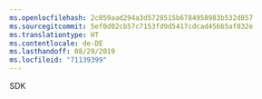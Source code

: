 ```yaml
---
ms.openlocfilehash: 2c059aad294a3d5728515b6784958983b532d857
ms.sourcegitcommit: 5ef0d02cb57c7153fd9d5417cdcad45665af832e
ms.translationtype: HT
ms.contentlocale: de-DE
ms.lasthandoff: 08/29/2019
ms.locfileid: "71139399"
---
```

SDK